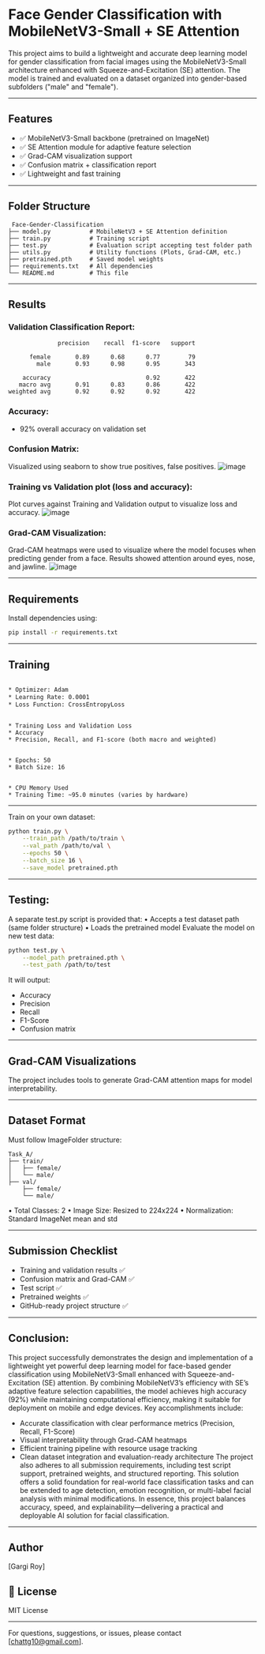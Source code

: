 # Face Gender Classification with MobileNetV3-Small + SE Attention

This project aims to build a lightweight and accurate deep learning model for gender classification from facial images using the MobileNetV3-Small architecture enhanced with Squeeze-and-Excitation (SE) attention. The model is trained and evaluated on a dataset organized into gender-based subfolders ("male" and "female").

---

##  Features

* ✅ MobileNetV3-Small backbone (pretrained on ImageNet)
* ✅ SE Attention module for adaptive feature selection
* ✅ Grad-CAM visualization support
* ✅ Confusion matrix + classification report
* ✅ Lightweight and fast training

---

##  Folder Structure

```
 Face-Gender-Classification
├── model.py           # MobileNetV3 + SE Attention definition
├── train.py           # Training script
├── test.py            # Evaluation script accepting test folder path
├── utils.py           # Utility functions (Plots, Grad-CAM, etc.)
├── pretrained.pth     # Saved model weights
├── requirements.txt   # All dependencies
└── README.md          # This file
```

---

##  Results

### Validation Classification Report:

```
              precision    recall  f1-score   support

      female       0.89      0.68      0.77        79
        male       0.93      0.98      0.95       343

    accuracy                           0.92       422
   macro avg       0.91      0.83      0.86       422
weighted avg       0.92      0.92      0.92       422

```

### Accuracy:

*  92% overall accuracy on validation set

### Confusion Matrix:
Visualized using seaborn to show true positives, false positives.
![image](https://github.com/user-attachments/assets/ed220757-5b05-4bad-833f-1c31e7780d53)

### Training vs Validation plot (loss and accuracy):
Plot curves against Training and Validation output to visualize loss and accuracy.
![image](https://github.com/user-attachments/assets/74bd2a09-4aa7-466b-b2c7-72a35e43d096)

### Grad-CAM Visualization:
Grad-CAM heatmaps were used to visualize where the model focuses when predicting gender from a face. Results showed attention around eyes, nose, and jawline.
![image](https://github.com/user-attachments/assets/73337c76-afa6-48ad-926b-41072d20ea96)


---

##  Requirements

Install dependencies using:

```bash
pip install -r requirements.txt
```

---

 ## Training
 ``` 3.1 Optimizer and Loss
 
* Optimizer: Adam
* Learning Rate: 0.0001
* Loss Function: CrossEntropyLoss
```
 ```** 3.2 Metrics Tracked
 
* Training Loss and Validation Loss
* Accuracy
* Precision, Recall, and F1-score (both macro and weighted)
```
 ```** 3.3 Training Summary
 
* Epochs: 50
* Batch Size: 16
```
 ```** 3.4 Resource Usage
 
* CPU Memory Used
* Training Time: ~95.0 minutes (varies by hardware)
```
________________________________________

Train on your own dataset:

```bash
python train.py \
    --train_path /path/to/train \
    --val_path /path/to/val \
    --epochs 50 \
    --batch_size 16 \
    --save_model pretrained.pth
```

---

##  Testing:

A separate test.py script is provided that:
•	Accepts a test dataset path (same folder structure)
•	Loads the pretrained model
Evaluate the model on new test data:

```bash
python test.py \
    --model_path pretrained.pth \
    --test_path /path/to/test
```

It will output:

* Accuracy
* Precision
* Recall
* F1-Score
* Confusion matrix

---

##  Grad-CAM Visualizations

The project includes tools to generate Grad-CAM attention maps for model interpretability.

---

##  Dataset Format

Must follow ImageFolder structure:

```
Task_A/
├── train/
│   ├── female/
│   └── male/
├── val/
    ├── female/
    └── male/
```
•	Total Classes: 2
•	Image Size: Resized to 224x224
•	Normalization: Standard ImageNet mean and std

---

##  Submission Checklist

*  Training and validation results ✅
*  Confusion matrix and Grad-CAM ✅
*  Test script ✅
*  Pretrained weights ✅
*  GitHub-ready project structure ✅

---

## Conclusion:
This project successfully demonstrates the design and implementation of a lightweight yet powerful deep learning model for face-based gender classification using MobileNetV3-Small enhanced with Squeeze-and-Excitation (SE) attention.
By combining MobileNetV3’s efficiency with SE’s adaptive feature selection capabilities, the model achieves high accuracy (92%) while maintaining computational efficiency, making it suitable for deployment on mobile and edge devices.
Key accomplishments include:
*	Accurate classification with clear performance metrics (Precision, Recall, F1-Score)
*	Visual interpretability through Grad-CAM heatmaps
*	Efficient training pipeline with resource usage tracking
*	Clean dataset integration and evaluation-ready architecture
The project also adheres to all submission requirements, including test script support, pretrained weights, and structured reporting. This solution offers a solid foundation for real-world face classification tasks and can be extended to age detection, emotion recognition, or multi-label facial analysis with minimal modifications.
In essence, this project balances accuracy, speed, and explainability—delivering a practical and deployable AI solution for facial classification.
________________________________________

##  Author

\[Gargi Roy]

## 📜 License

MIT License

---

For questions, suggestions, or issues, please contact \[chattg10@gmail.com].

